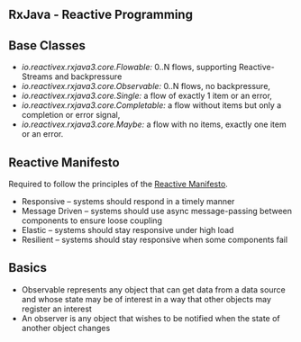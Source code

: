 ## RxJava - Reactive Programming

## Base Classes
<ul>
<li><em>io.reactivex.rxjava3.core.Flowable:</em> 0..N flows, supporting Reactive-Streams and backpressure</li>
<li><em>io.reactivex.rxjava3.core.Observable:</em> 0..N flows, no backpressure,</li>
<li><em>io.reactivex.rxjava3.core.Single:</em> a flow of exactly 1 item or an error,</li>
<li><em>io.reactivex.rxjava3.core.Completable:</em> a flow without items but only a completion or error signal,</li>
<li><em>io.reactivex.rxjava3.core.Maybe:</em> a flow with no items, exactly one item or an error.</li>
</ul>

## Reactive Manifesto
Required to follow the principles of the [Reactive Manifesto](https://duckduckgo.com "The best search engine for privacy").

<ul>
<li>Responsive – systems should respond in a timely manner</li>
<li>Message Driven – systems should use async message-passing between components to ensure loose coupling</li>
<li>Elastic – systems should stay responsive under high load</li>
<li>Resilient – systems should stay responsive when some components fail</li>
</ul>

## Basics
<ul>
<li>Observable represents any object that can get data from a data source and whose state may be of interest in a way that other objects may register an interest</li>
<li>An observer is any object that wishes to be notified when the state of another object changes</li>
</ul>

